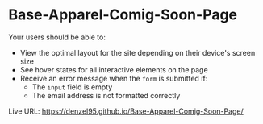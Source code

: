 # Base-Apparel-Comig-Soon-Page

Your users should be able to:

- View the optimal layout for the site depending on their device's screen size
- See hover states for all interactive elements on the page
- Receive an error message when the `form` is submitted if:
  - The `input` field is empty
  - The email address is not formatted correctly

Live URL: https://denzel95.github.io/Base-Apparel-Comig-Soon-Page/

